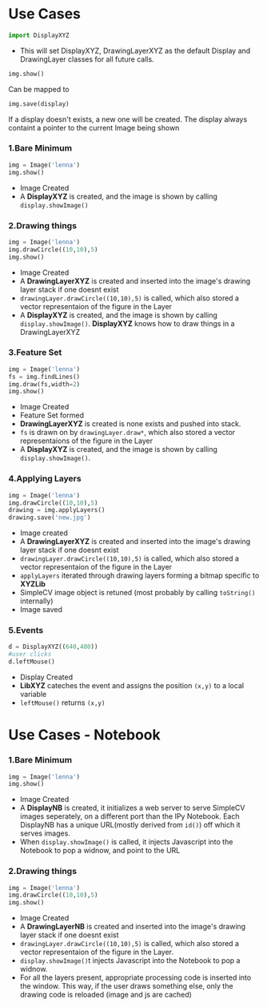 Use Cases
=========
```python
import DisplayXYZ
```
+ This will set DisplayXYZ, DrawingLayerXYZ as the default Display and DrawingLayer classes for all future calls.

```python
img.show()
```
Can be mapped to
```python
img.save(display)
```
If a display doesn't exists, a new one will be created. The display always containt a pointer to the current Image being shown

### 1.Bare Minimum
```python
img = Image('lenna')
img.show()
```
+ Image Created
+ A **DisplayXYZ** is created, and the image is shown by calling `display.showImage()`

### 2.Drawing things
```python
img = Image('lenna')
img.drawCircle((10,10),5)
img.show()
```
+ Image Created
+ A **DrawingLayerXYZ** is created and inserted into the image's drawing layer stack if one doesnt exist
+ `drawingLayer.drawCircle((10,10),5)` is called, which also stored a vector representaion of the figure in the Layer
+ A **DisplayXYZ** is created, and the image is shown by calling `display.showImage()`. **DisplayXYZ** knows how to draw things in a DrawingLayerXYZ

### 3.Feature Set
```python
img = Image('lenna')
fs = img.findLines()
img.draw(fs,width=2)
img.show()
```
+ Image Created
+ Feature Set formed
+ **DrawingLayerXYZ** is created is none exists and pushed into stack.
+ `fs` is drawn on by `drawingLayer.draw*`, which also stored a vector representaions of the figure in the Layer
+ A **DisplayXYZ** is created, and the image is shown by calling `display.showImage()`.

### 4.Applying Layers
```python
img = Image('lenna')
img.drawCircle((10,10),5)
drawing = img.applyLayers()
drawing.save('new.jpg')
```
+ Image created 
+ A **DrawingLayerXYZ** is created and inserted into the image's drawing layer stack if one doesnt exist
+ `drawingLayer.drawCircle((10,10),5)` is called, which also stored a vector representaion of the figure in the Layer
+ `applyLayers` iterated through drawing layers forming a bitmap specific to **XYZLib**
+ SimpleCV image object is retuned (most probably by calling `toString()` internally)
+ Image saved

### 5.Events
```python
d = DisplayXYZ((640,480))
#user clicks
d.leftMouse()
```
+ Display Created
+ **LibXYZ** cateches the event and assigns the position `(x,y)` to a local variable
+ `leftMouse()` returns `(x,y)`

Use Cases - Notebook
====================

### 1.Bare Minimum
```python
img = Image('lenna')
img.show()
```
+ Image Created
+ A **DisplayNB** is created, it initializes a web server to serve SimpleCV images seperately, on a different port than the IPy Notebook. Each DisplayNB has a unique URL(mostly derived from `id()`) off which it serves images.
+ When `display.showImage()` is called, it injects Javascript into the Notebook to pop a widnow, and point to the URL

### 2.Drawing things
```python
img = Image('lenna')
img.drawCircle((10,10),5)
img.show()
```
+ Image Created
+ A **DrawingLayerNB** is created and inserted into the image's drawing layer stack if one doesnt exist
+ `drawingLayer.drawCircle((10,10),5)` is called, which also stored a vector representaion of the figure in the Layer.
+ `display.showImage()`t injects Javascript into the Notebook to pop a widnow. 
+ For all the layers present, appropriate processing code is inserted into the window. This way, if the user draws something else, only the drawing code is reloaded (image and js are cached)






